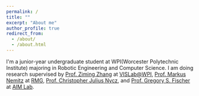 ```yaml
---
permalink: /
title: ""
excerpt: "About me"
author_profile: true
redirect_from: 
  - /about/
  - /about.html
---
```



I'm a junior-year undergraduate student at WPI(Worcester Polytechnic Institute) majoring in Robotic Engineering and Computer Science. I am doing research supervised by [Prof. Ziming Zhang](https://www.wpi.edu/people/faculty/zzhang15) at [VISLab@WPI](https://zhang-vislab.github.io/), [Prof. Markus Nemitz](https://www.wpi.edu/people/faculty/mnemitz) at [RMG](https://wp.wpi.edu/roboticmaterialsgroup/), [Prof. Christopher Julius Nycz](https://www.wpi.edu/people/faculty/cjnycz), and [Prof. Gregory S. Fischer](https://www.wpi.edu/people/faculty/gfischer) at [AIM Lab](http://aimlab.wpi.edu/).
